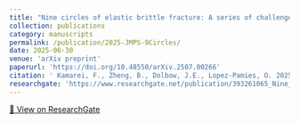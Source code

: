 ```yaml
---
title: "Nine circles of elastic brittle fracture: A series of challenge problems to assess fracture models"
collection: publications
category: manuscripts
permalink: /publication/2025-JMPS-9Circles/
date: 2025-06-30
venue: 'arXiv preprint'
paperurl: 'https://doi.org/10.48550/arXiv.2507.00266'
citation: ' Kamarei, F., Zheng, B., Dolbow, J.E., Lopez-Pamies, O. 2025. Nine circles of elastic brittle fracture: A series of challenge problems to assess fracture models. arXiv preprint 2507, 00266.'
researchgate: 'https://www.researchgate.net/publication/393261065_Nine_circles_of_elastic_brittle_fracture_A_series_of_challenge_problems_to_assess_fracture_models'
---
```

[🔗 View on ResearchGate](https://www.researchgate.net/publication/393261065_Nine_circles_of_elastic_brittle_fracture_A_series_of_challenge_problems_to_assess_fracture_models)
